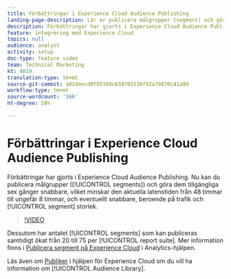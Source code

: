 ```yaml
---
title: Förbättringar i Experience Cloud Audience Publishing
landing-page-description: Lär er publicera målgrupper (segment) och gör dem tillgängliga snabbare än någonsin.
description: Förbättringar har gjorts i Experience Cloud Audience Publishing. Nu kan ni publicera målgrupper (segment) och göra dem tillgängliga sex gånger snabbare, vilket minskar den aktuella latenstiden från 48 timmar till ungefär 8 timmar, och eventuellt snabbare, beroende på trafik och segmentstorlek.
feature: integrering med Experience Cloud
topics: null
audience: analyst
activity: setup
doc-type: feature video
team: Technical Marketing
kt: 4819
translation-type: tm+mt
source-git-commit: a02deecd0f95160c634703130f92a79870c41a9d
workflow-type: tm+mt
source-wordcount: '166'
ht-degree: 28%

---
```



# Förbättringar i Experience Cloud Audience Publishing

Förbättringar har gjorts i Experience Cloud Audience Publishing. Nu kan du publicera målgrupper ([!UICONTROL segments]) och göra dem tillgängliga sex gånger snabbare, vilket minskar den aktuella latenstiden från 48 timmar till ungefär 8 timmar, och eventuellt snabbare, beroende på trafik och [!UICONTROL segment] storlek.

>[!VIDEO](https://video.tv.adobe.com/v/32842/?quality=12)

Dessutom har antalet [!UICONTROL segments] som kan publiceras samtidigt ökat från 20 till 75 per [!UICONTROL report suite].
Mer information finns i [Publicera segment på Experience Cloud](https://docs.adobe.com/content/help/en/analytics/components/segmentation/segmentation-workflow/seg-publish.html) i Analytics-hjälpen.

Läs även om [Publiker](https://docs.adobe.com/content/help/sv-SE/core-services/interface/audiences/audience-library.html) i hjälpen för Experience Cloud om du vill ha information om [!UICONTROL Audience Library].
